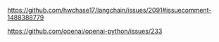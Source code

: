https://github.com/hwchase17/langchain/issues/2091#issuecomment-1488388779

https://github.com/openai/openai-python/issues/233